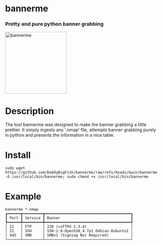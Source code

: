 # bannerme
### Pretty and pure python banner grabbing
<img width="200" alt="bannerme" src="https://github.com/user-attachments/assets/5e9e29b9-a25a-4137-8bf6-7696b7c1cc2e" />

# Description
The tool bannerme was designed to make the banner grabbing a little prettier. It simply ingests any '.nmap' file, attempts banner grabbing purely in python and presents the information in a nice table.

# Install
```
sudo wget https://github.com/DaddyBigFish/bannerme/raw/refs/heads/main/bannerme -O /usr/local/bin/bannerme; sudo chmod +x /usr/local/bin/bannerme
```

# Example
```
bannerme *.nmap
┏━━━━━━┳━━━━━━━━━┳━━━━━━━━━━━━━━━━━━━━━━━━━━━━━━━━━━━━━━━┓
┃ Port ┃ Service ┃ Banner                                ┃
┡━━━━━━╇━━━━━━━━━╇━━━━━━━━━━━━━━━━━━━━━━━━━━━━━━━━━━━━━━━┩
│ 21   │ FTP     │ 220 (vsFTPd 2.3.4)                    │
│ 22   │ SSH     │ SSH-2.0-OpenSSH_4.7p1 Debian-8ubuntu1 │
│ 445  │ SMB     │ SMBv1 (Signing Not Required)          │
└──────┴─────────┴───────────────────────────────────────┘
```
